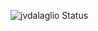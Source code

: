 ![jvdalaglio Status](https://github-readme-stats.vercel.app/api?username=jvdalaglio&show_icons=true)
